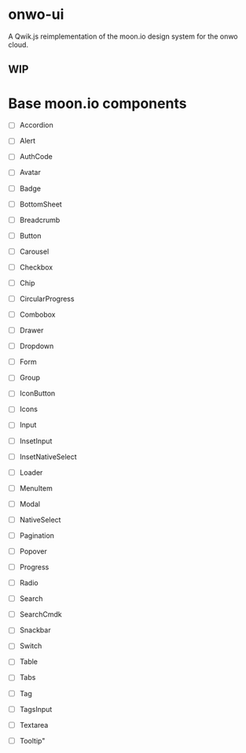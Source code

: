 # onwo-ui

A Qwik.js reimplementation of the moon.io design system for the onwo cloud.

## WIP

# Base moon.io components

- [ ] Accordion
- [ ] Alert
- [ ] AuthCode
- [ ] Avatar
- [ ] Badge
- [ ] BottomSheet
- [ ] Breadcrumb
- [ ] Button
- [ ] Carousel
- [ ] Checkbox
- [ ] Chip
- [ ] CircularProgress
- [ ] Combobox
- [ ] Drawer
- [ ] Dropdown
- [ ] Form
- [ ] Group
- [ ] IconButton
- [ ] Icons
- [ ] Input
- [ ] InsetInput
- [ ] InsetNativeSelect
- [ ] Loader
- [ ] MenuItem
- [ ] Modal
- [ ] NativeSelect
- [ ] Pagination
- [ ] Popover
- [ ] Progress
- [ ] Radio
- [ ] Search
- [ ] SearchCmdk
- [ ] Snackbar
- [ ] Switch
- [ ] Table
- [ ] Tabs
- [ ] Tag
- [ ] TagsInput
- [ ] Textarea
- [ ] Tooltip"

